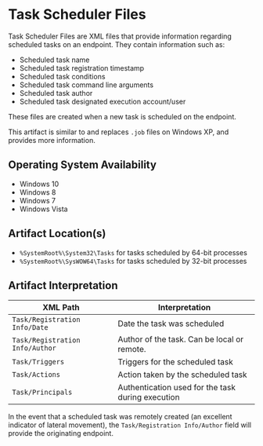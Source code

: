# Task Scheduler Files
Task Scheduler Files are XML files that provide information regarding scheduled tasks on an endpoint. They contain information such as:

 - Scheduled task name
 - Scheduled task registration timestamp
 - Scheduled task conditions
 - Scheduled task command line arguments
 - Scheduled task author
 - Scheduled task designated execution account/user

These files are created when a new task is scheduled on the endpoint. 

This artifact is similar to and replaces `.job` files on Windows XP, and provides more information. 

## Operating System Availability
 - Windows 10
 - Windows 8
 - Windows 7
 - Windows Vista

## Artifact Location(s)
- `%SystemRoot%\System32\Tasks` for tasks scheduled by 64-bit processes
- `%SystemRoot%\SysWOW64\Tasks` for tasks scheduled by 32-bit processes

## Artifact Interpretation
| XML Path | Interpretation |
| - | - |
| `Task/Registration Info/Date` | Date the task was scheduled |
| `Task/Registration Info/Author` | Author of the task. Can be local or remote. |
| `Task/Triggers` | Triggers for the scheduled task |
| `Task/Actions` | Action taken by the scheduled task |
| `Task/Principals` | Authentication used for the task during execution |

In the event that a scheduled task was remotely created (an excellent indicator of lateral movement), the `Task/Registration Info/Author` field will provide the originating endpoint. 